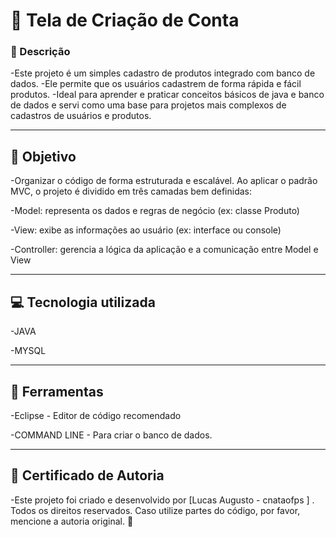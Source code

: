 
# 📝 Tela de Criação de Conta

### 📌 Descrição
-Este projeto é um simples cadastro de produtos integrado com banco de dados.
-Ele permite que os usuários cadastrem de forma rápida e fácil produtos.
-Ideal para aprender e praticar conceitos básicos de java e banco de dados e servi como uma base para projetos mais complexos de cadastros de usuários e produtos.

---

## 🚀 Objetivo
-Organizar o código de forma estruturada e escalável. Ao aplicar o padrão MVC, o projeto é dividido em três camadas bem definidas:

-Model: representa os dados e regras de negócio (ex: classe Produto)

-View: exibe as informações ao usuário (ex: interface ou console)

-Controller: gerencia a lógica da aplicação e a comunicação entre Model e View


---

## 💻 Tecnologia utilizada
-JAVA

-MYSQL


---

## 🔧 Ferramentas

-Eclipse - Editor de código recomendado

-COMMAND LINE - Para criar o banco de dados.

---

## 🔐 Certificado de Autoria

-Este projeto foi criado e desenvolvido por [Lucas Augusto - cnataofps ] . Todos os direitos reservados. Caso utilize partes do código, por favor, mencione a autoria original. 🚀
